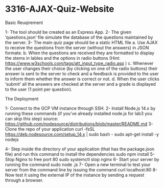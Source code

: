 # 3316-AJAX-Quiz-Website

Basic Reuqirement

1- The tool should be created as an Express App.
2- The given ‘questions.json’ file simulate the database of the questions maintained by the server.
3- The main quiz page should be a static HTML file
a. Use AJAX to receive the questions from the server (without the answers) in JSON formate.
b. When the questions are received they are formatted to display the stems in lables and the options in radio buttons
(Hint: https://www.w3schools.com/tags/att_input_type_radio.asp )
c. Whenever the user changes their choice (by clicking on one of the radio buttons) their answer is sent to the server to check and a feedback is provided to the user to inform them whether the answer is correct or not.
d. When the user clicks ‘submit’ all the answers are checked at the server and a grade is displayed to the user (1 point per question).

The Deployment

1- Connect to the GCP VM instance through SSH.
2- Install Node.js 14.x by running these commands (if you’ve already installed node.js for lab3 you
can skip this step)
source: https://github.com/nodesource/distributions/blob/master/README.md
3- Clone the repo of your application
    curl -fsSL https://deb.nodesource.com/setup_14.x | sudo bash -
 sudo apt-get install -y nodejs
  
4- Step inside the directory of your application (that has the package.json file) and run this command to install the dependencies
sudo npm install
5- Stop Nginx to free port 80 sudo systemctl stop nginx
6- Start your server by running the command
sudo node <nameOfYourFile>.js
7- Open a new terminal to test your server from the command line by issuing the command
curl localhost:80
8- Now test it using the external IP of the instance by sending a request through a browser.
